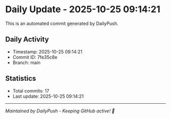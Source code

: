 # Daily Update - 2025-10-25 09:14:21

This is an automated commit generated by DailyPush.

## Daily Activity
- Timestamp: 2025-10-25 09:14:21
- Commit ID: 7fe35c8e
- Branch: main

## Statistics
- Total commits: 17
- Last update: 2025-10-25 09:14:21

---
*Maintained by DailyPush - Keeping GitHub active! 🚀*
